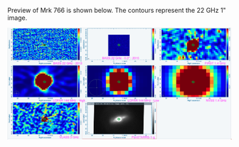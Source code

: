 Preview of Mrk 766 is shown below. The contours represent the 22 GHz 1" image. 

![Mrk766.png](Mrk766.png "Mrk766")


